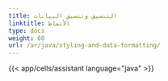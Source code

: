```yaml
---
title: التنسيق وتنسيق البيانات
linktitle: الأنماط
type: docs
weight: 60
url: /ar/java/styling-and-data-formatting/
---
```

{{< app/cells/assistant language="java" >}}
